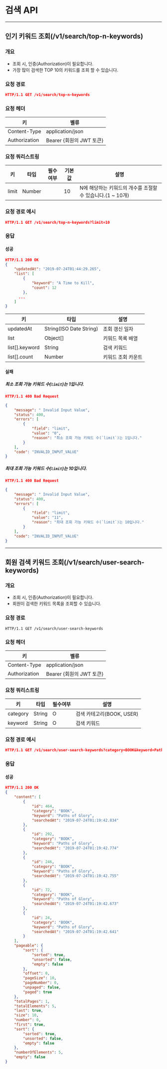 # 검색 API
---
## 인기 키워드 조회(/v1/search/top-n-keywords)
### 개요
- 조회 시, 인증(Authorization)이 필요합니다.
- 가장 많이 검색한 TOP 10의 키워드를 조회 할 수 있습니다.


### 요청 경로
```json
HTTP/1.1 GET /v1/search/top-n-keywords
```
### 요청 헤더
| 키  | 벨류  |
|---|---|
| Content-Type  | application/json  |
| Authorization  | Bearer {회원의 JWT 토큰}  |

### 요청 쿼리스트링
| 키  | 타입  | 필수여부  | 기본값 | 설명 |
|---|---|---|---|---|
| limit  | Number  |   | 10 | N에 해당하는 키워드의 개수를 조절할 수 있습니다.(1 ~ 10개) |

### 요청 경로 예시
```json
HTTP/1.1 GET /v1/search/top-n-keywords?limit=10
```

### 응답
#### 성공
```json
HTTP/1.1 200 OK
{
    "updatedAt": "2019-07-24T01:44:29.265",
    "list": [
        {
            "keyword": "A Time to Kill",
            "count": 12
        },
	  ...
    ]
}
```
| 키  | 타입 | 설명 |
|---|---|---|
| updatedAt  | String(ISO Date String)  | 조회 갱신 일자  |
| list  | Object[]  | 키워드 목록 배열  |
| list[].keyword  | String  | 검색 키워드  |
| list[].count  | Number  | 키워드 조회 카운트  |

#### 실패
##### 최소 조회 가능 키워드 수(`limit`)는 1입니다.
```json
HTTP/1.1 400 Bad Request

{
    "message": " Invalid Input Value",
    "status": 400,
    "errors": [
        {
            "field": "limit",
            "value": "0",
            "reason": "최소 조회 가능 키워드 수(`limit`)는 1입니다."
        }
    ],
    "code": "INVALID_INPUT_VALUE"
}
```
##### 최대 조회 가능 키워드 수(`limit`)는 10입니다.
```json
HTTP/1.1 400 Bad Request

{
    "message": " Invalid Input Value",
    "status": 400,
    "errors": [
        {
            "field": "limit",
            "value": "11",
            "reason": "최대 조회 가능 키워드 수(`limit`)는 10입니다."
        }
    ],
    "code": "INVALID_INPUT_VALUE"
}
```




---
## 회원 검색 키워드 조회(/v1/search/user-search-keywords)
### 개요
- 조회 시, 인증(Authorization)이 필요합니다.
- 회원이 검색한 키워드 목록을 조회할 수 있습니다.

### 요청 경로
```
HTTP/1.1 GET /v1/search/user-search-keywords
```
### 요청 헤더
| 키  | 벨류  |
|---|---|
| Content-Type  | application/json  |
| Authorization  | Bearer {회원의 JWT 토큰}  |

### 요청 쿼리스트링
| 키  | 타입  | 필수여부  | 설명 |
|---|---|---|---|
| category  | String  | O  | 검색 카테고리(BOOK, USER) |
| keyword  | String  | O  | 검색 키워드 |

### 요청 경로 예시
```json
HTTP/1.1 GET /v1/search/user-search-keywords?category=BOOK&keyword=Paths of Glory
```

### 응답
#### 성공
```json
HTTP/1.1 200 OK
{
    "content": [
        {
            "id": 464,
            "category": "BOOK",
            "keyword": "Paths of Glory",
            "searchedAt": "2019-07-24T01:19:42.834"
        },
        {
            "id": 292,
            "category": "BOOK",
            "keyword": "Paths of Glory",
            "searchedAt": "2019-07-24T01:19:42.774"
        },
        {
            "id": 246,
            "category": "BOOK",
            "keyword": "Paths of Glory",
            "searchedAt": "2019-07-24T01:19:42.755"
        },
        {
            "id": 72,
            "category": "BOOK",
            "keyword": "Paths of Glory",
            "searchedAt": "2019-07-24T01:19:42.673"
        },
        {
            "id": 24,
            "category": "BOOK",
            "keyword": "Paths of Glory",
            "searchedAt": "2019-07-24T01:19:42.641"
        }
    ],
    "pageable": {
        "sort": {
            "sorted": true,
            "unsorted": false,
            "empty": false
        },
        "offset": 0,
        "pageSize": 10,
        "pageNumber": 0,
        "unpaged": false,
        "paged": true
    },
    "totalPages": 1,
    "totalElements": 5,
    "last": true,
    "size": 10,
    "number": 0,
    "first": true,
    "sort": {
        "sorted": true,
        "unsorted": false,
        "empty": false
    },
    "numberOfElements": 5,
    "empty": false
}
```